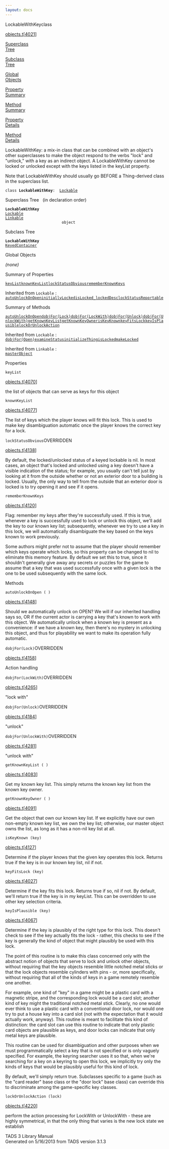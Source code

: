 ```yaml
---
layout: docs
---
```

<span class="title">LockableWithKey</span><span class="type">class</span>

[objects.t](../file/objects.t.html)\[[4021](../source/objects.t.html#4021)\]

[Superclass  
Tree](#_SuperClassTree_)

[Subclass  
Tree](#_SubClassTree_)

[Global  
Objects](#_ObjectSummary_)

[Property  
Summary](#_PropSummary_)

[Method  
Summary](#_MethodSummary_)

[Property  
Details](#_Properties_)

[Method  
Details](#_Methods_)



LockableWithKey: a mix-in class that can be combined with an object's
other superclasses to make the object respond to the verbs "lock" and
"unlock," with a key as an indirect object. A LockableWithKey cannot be
locked or unlocked except with the keys listed in the keyList property.

Note that LockableWithKey should usually go BEFORE a Thing-derived class
in the superclass list.

`class `**`LockableWithKey`**` :   `[`Lockable`](../object/Lockable.html)



<span id="_SuperClassTree_"></span>



<span class="hdln">Superclass Tree</span>   (in declaration order)



**`LockableWithKey`**  
[`Lockable`](../object/Lockable.html)  
[`Linkable`](../object/Linkable.html)  
`                         object`  
<span id="_SubClassTree_"></span>



<span class="hdln">Subclass Tree</span>  



**`LockableWithKey`**  
[`KeyedContainer`](../object/KeyedContainer.html)  
<span id="_ObjectSummary_"></span>



<span class="hdln">Global Objects</span>  



*(none)* <span id="_PropSummary_"></span>



<span class="hdln">Summary of Properties</span>  



[`keyList`](#keyList)[`knownKeyList`](#knownKeyList)[`lockStatusObvious`](#lockStatusObvious)[`rememberKnownKeys`](#rememberKnownKeys)

Inherited from `Lockable` :  
[`autoUnlockOnOpen`](../object/Lockable.html#autoUnlockOnOpen)[`initiallyLocked`](../object/Lockable.html#initiallyLocked)[`isLocked_`](../object/Lockable.html#isLocked_)[`lockedDesc`](../object/Lockable.html#lockedDesc)[`lockStatusReportable`](../object/Lockable.html#lockStatusReportable)



<span id="_MethodSummary_"></span>



<span class="hdln">Summary of Methods</span>  



[`autoUnlockOnOpen`](#autoUnlockOnOpen)[`dobjFor(Lock)`](#dobjFor(Lock))[`dobjFor(LockWith)`](#dobjFor(LockWith))[`dobjFor(Unlock)`](#dobjFor(Unlock))[`dobjFor(UnlockWith)`](#dobjFor(UnlockWith))[`getKnownKeyList`](#getKnownKeyList)[`getKnownKeyOwner`](#getKnownKeyOwner)[`isKeyKnown`](#isKeyKnown)[`keyFitsLock`](#keyFitsLock)[`keyIsPlausible`](#keyIsPlausible)[`lockOrUnlockAction`](#lockOrUnlockAction)

Inherited from `Lockable` :  
[`dobjFor(Open)`](../object/Lockable.html#dobjFor(Open))[`examineStatus`](../object/Lockable.html#examineStatus)[`initializeThing`](../object/Lockable.html#initializeThing)[`isLocked`](../object/Lockable.html#isLocked)[`makeLocked`](../object/Lockable.html#makeLocked)

Inherited from `Linkable` :  
[`masterObject`](../object/Linkable.html#masterObject)

<span id="_Properties_"></span>



<span class="hdln">Properties</span>  



<span id="keyList"></span>

`keyList`

[objects.t](../file/objects.t.html)\[[4070](../source/objects.t.html#4070)\]



the list of objects that can serve as keys for this object



<span id="knownKeyList"></span>

`knownKeyList`

[objects.t](../file/objects.t.html)\[[4077](../source/objects.t.html#4077)\]



The list of keys which the player knows will fit this lock. This is used
to make key disambiguation automatic once the player knows the correct
key for a lock.



<span id="lockStatusObvious"></span>

`lockStatusObvious`<span class="rem">OVERRIDDEN</span>

[objects.t](../file/objects.t.html)\[[4138](../source/objects.t.html#4138)\]



By default, the locked/unlocked status of a keyed lockable is nil. In
most cases, an object that's locked and unlocked using a key doesn't
have a visible indication of the status; for example, you usually can't
tell just by looking at it from the outside whether or not an exterior
door to a building is locked. Usually, the only way to tell from the
outside that an exterior door is locked is to try opening it and see if
it opens.



<span id="rememberKnownKeys"></span>

`rememberKnownKeys`

[objects.t](../file/objects.t.html)\[[4120](../source/objects.t.html#4120)\]



Flag: remember my keys after they're successfully used. If this is true,
whenever a key is successfully used to lock or unlock this object, we'll
add the key to our known key list; subsequently, whenever we try to use
a key in this lock, we will automatically disambiguate the key based on
the keys known to work previously.

Some authors might prefer not to assume that the player should remember
which keys operate which locks, so this property can be changed to nil
to eliminate this memory feature. By default we set this to true, since
it shouldn't generally give away any secrets or puzzles for the game to
assume that a key that was used successfully once with a given lock is
the one to be used subsequently with the same lock.



<span id="_Methods_"></span>



<span class="hdln">Methods</span>  



<span id="autoUnlockOnOpen"></span>

`autoUnlockOnOpen ( )`

[objects.t](../file/objects.t.html)\[[4148](../source/objects.t.html#4148)\]



Should we automatically unlock on OPEN? We will if our inherited
handling says so, OR if the current actor is carrying a key that's known
to work with this object. We automatically unlock when a known key is
present as a convenience: if we have a known key, then there's no
mystery in unlocking this object, and thus for playability we want to
make its operation fully automatic.



<span id="dobjFor(Lock)"></span>

`dobjFor(Lock)`<span class="rem">OVERRIDDEN</span>

[objects.t](../file/objects.t.html)\[[4158](../source/objects.t.html#4158)\]



Action handling



<span id="dobjFor(LockWith)"></span>

`dobjFor(LockWith)`<span class="rem">OVERRIDDEN</span>

[objects.t](../file/objects.t.html)\[[4265](../source/objects.t.html#4265)\]



"lock with"



<span id="dobjFor(Unlock)"></span>

`dobjFor(Unlock)`<span class="rem">OVERRIDDEN</span>

[objects.t](../file/objects.t.html)\[[4184](../source/objects.t.html#4184)\]



"unlock"



<span id="dobjFor(UnlockWith)"></span>

`dobjFor(UnlockWith)`<span class="rem">OVERRIDDEN</span>

[objects.t](../file/objects.t.html)\[[4281](../source/objects.t.html#4281)\]



"unlock with"



<span id="getKnownKeyList"></span>

`getKnownKeyList ( )`

[objects.t](../file/objects.t.html)\[[4083](../source/objects.t.html#4083)\]



Get my known key list. This simply returns the known key list from the
known key owner.



<span id="getKnownKeyOwner"></span>

`getKnownKeyOwner ( )`

[objects.t](../file/objects.t.html)\[[4091](../source/objects.t.html#4091)\]



Get the object that own our known key list. If we explicitly have our
own non-empty known key list, we own the key list; otherwise, our master
object owns the list, as long as it has a non-nil key list at all.



<span id="isKeyKnown"></span>

`isKeyKnown (key)`

[objects.t](../file/objects.t.html)\[[4127](../source/objects.t.html#4127)\]



Determine if the player knows that the given key operates this lock.
Returns true if the key is in our known key list, nil if not.



<span id="keyFitsLock"></span>

`keyFitsLock (key)`

[objects.t](../file/objects.t.html)\[[4027](../source/objects.t.html#4027)\]



Determine if the key fits this lock. Returns true if so, nil if not. By
default, we'll return true if the key is in my keyList. This can be
overridden to use other key selection criteria.



<span id="keyIsPlausible"></span>

`keyIsPlausible (key)`

[objects.t](../file/objects.t.html)\[[4067](../source/objects.t.html#4067)\]



Determine if the key is plausibly of the right type for this lock. This
doesn't check to see if the key actually fits the lock - rather, this
checks to see if the key is generally the kind of object that might
plausibly be used with this lock.

The point of this routine is to make this class concerned only with the
abstract notion of objects that serve to lock and unlock other objects,
without requiring that the key objects resemble little notched metal
sticks or that the lock objects resemble cylinders with pins - or, more
specifically, without requiring that all of the kinds of keys in a game
remotely resemble one another.

For example, one kind of "key" in a game might be a plastic card with a
magnetic stripe, and the corresponding lock would be a card slot;
another kind of key might the traditional notched metal stick. Clearly,
no one would ever think to use a plastic card with a conventional door
lock, nor would one try to put a house key into a card slot (not with
the expectation that it would actually work, anyway). This routine is
meant to facilitate this kind of distinction: the card slot can use this
routine to indicate that only plastic card objects are plausible as
keys, and door locks can indicate that only metal keys are plausible.

This routine can be used for disambiguation and other purposes when we
must programmatically select a key that is not specified or is only
vaguely specified. For example, the keyring searcher uses it so that,
when we're searching for a key on a keyring to open this lock, we
implicitly try only the kinds of keys that would be plausibly useful for
this kind of lock.

By default, we'll simply return true. Subclasses specific to a game
(such as the "card reader" base class or the "door lock" base class) can
override this to discriminate among the game-specific key classes.



<span id="lockOrUnlockAction"></span>

`lockOrUnlockAction (lock)`

[objects.t](../file/objects.t.html)\[[4220](../source/objects.t.html#4220)\]



perform the action processing for LockWith or UnlockWith - these are
highly symmetrical, in that the only thing that varies is the new lock
state we establish





TADS 3 Library Manual  
Generated on 5/16/2013 from TADS version 3.1.3


